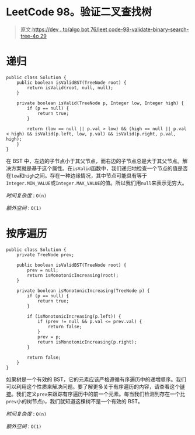 # LeetCode 98。验证二叉查找树

> 原文:[https://dev . to/algo bot 76/leet code-98-validate-binary-search-tree-4o 29](https://dev.to/algobot76/leetcode-98-validate-binary-search-tree-4o29)

# [](#recursion)递归

```
public class Solution {
    public boolean isValidBST(TreeNode root) {
        return isValid(root, null, null);
    }

    private boolean isValid(TreeNode p, Integer low, Integer high) {
        if (p == null) {
            return true;
        }

        return (low == null || p.val > low) && (high == null || p.val < high) && isValid(p.left, low, p.val) && isValid(p.right, p.val, high);
    }
} 
```

在 BST 中，左边的子节点小于其父节点，而右边的子节点总是大于其父节点。解决方案就是基于这个属性。在`isValid`函数中，我们递归地检查一个节点的值是否在`low`和`high`之间。存在一种边缘情况，其中节点可能具有等于`Integer.MIN_VALUE`或`Integer.MAX_VALUE`的值。所以我们用`null`来表示无穷大。

*时间复杂度* : `O(n)`

*额外空间* : `O(1)`

# [](#inorder-traversal)按序遍历

```
public class Solution {
    private TreeNode prev;

    public boolean isValidBST(TreeNode root) {
        prev = null;
        return isMonotonicIncreasing(root);
    }

    private boolean isMonotonicIncreasing(TreeNode p) {
        if (p == null) {
            return true;
        }

        if (isMonotonicIncreasing(p.left)) {
            if (prev != null && p.val <= prev.val) {
                return false;
            }
            prev = p;
            return isMonotonicIncreasing(p.right);
        }

        return false;
    }
} 
```

如果树是一个有效的 BST，它的元素应该严格遵循有序遍历中的递增顺序。我们可以利用这个性质来解决问题。要了解更多关于有序遍历的内容，请查看这个[链接](https://en.wikipedia.org/wiki/Tree_traversal#In-order_(LNR))。我们定义`prev`来跟踪有序遍历中的前一个元素。每当我们检测到存在一个比`prev`小的树节点`p`，我们就知道这棵树不是一个有效的 BST。

*时间复杂度* : `O(n)`

*额外空间* : `O(1)`
